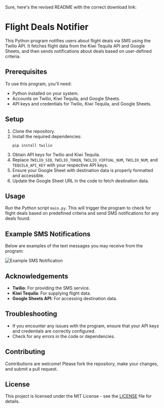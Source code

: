 Sure, here's the revised README with the correct download link:

# Flight Deals Notifier

This Python program notifies users about flight deals via SMS using the Twilio API. It fetches flight data from the Kiwi Tequila API and Google Sheets, and then sends notifications about deals based on user-defined criteria.

## Prerequisites

To use this program, you'll need:

- Python installed on your system.
- Accounts on Twilio, Kiwi Tequila, and Google Sheets.
- API keys and credentials for Twilio, Kiwi Tequila, and Google Sheets.

## Setup

1. Clone the repository.
2. Install the required dependencies:
   ```
   pip install twilio
   ```
3. Obtain API keys for Twilio and Kiwi Tequila.
4. Replace `TWILIO_SID`, `TWILIO_TOKEN`, `TWILIO_VIRTUAL_NUM`, `TWILIO_NUM`, and `TEQUILA_API_KEY` with your respective API keys.
5. Ensure your Google Sheet with destination data is properly formatted and accessible.
6. Update the Google Sheet URL in the code to fetch destination data.

## Usage

Run the Python script `main.py`. This will trigger the program to check for flight deals based on predefined criteria and send SMS notifications for any deals found.

## Example SMS Notifications

Below are examples of the text messages you may receive from the program:

![Example SMS Notification](https://drive.google.com/file/d/1dx2HzWQFJLFt8jO6R-gz5nHv2keqfHDD/uc?export=download)

## Acknowledgements

- **Twilio**: For providing the SMS service.
- **Kiwi Tequila**: For supplying flight data.
- **Google Sheets API**: For accessing destination data.

## Troubleshooting

- If you encounter any issues with the program, ensure that your API keys and credentials are correctly configured.
- Check for any errors in the code or dependencies.

## Contributing

Contributions are welcome! Please fork the repository, make your changes, and submit a pull request.

## License

This project is licensed under the MIT License - see the [LICENSE](LICENSE) file for details.
